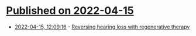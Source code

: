# [Published on 2022-04-15](index.md)

* [2022-04-15, 12:09:16](https://news.ycombinator.com/item?id=31039242) - [Reversing hearing loss with regenerative therapy](https://news.mit.edu/2022/frequency-therapeutics-hearing-regeneration-0329)
